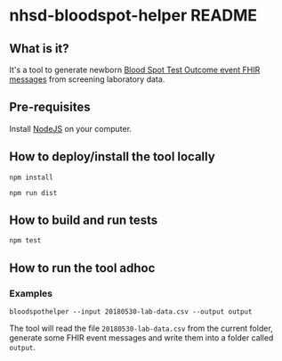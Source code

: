 # nhsd-bloodspot-helper README

## What is it?

It's a tool to generate newborn  [Blood Spot Test Outcome event FHIR messages](https://developer.nhs.uk/apis/dch-beta/explore_blood_spot_test_outcome.html) from screening laboratory data.


## Pre-requisites
Install [NodeJS](https://nodejs.org/) on your computer.

## How to deploy/install the tool locally

    npm install

    npm run dist


## How to build and run tests

    npm test


## How to run the tool adhoc

### Examples

    bloodspothelper --input 20180530-lab-data.csv --output output

The tool will read the file `20180530-lab-data.csv` from the current folder, generate some FHIR event messages and write them into a folder called `output`.

